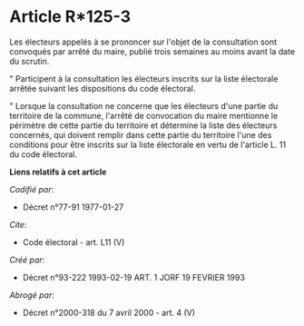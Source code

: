 # Article R*125-3

Les électeurs appelés à se prononcer sur l'objet de la consultation sont convoqués par arrêté du maire, publié trois semaines
au moins avant la date du scrutin.

" Participent à la consultation les électeurs inscrits sur la liste électorale arrêtée suivant les dispositions du code
électoral.

" Lorsque la consultation ne concerne que les électeurs d'une partie du territoire de la commune, l'arrêté de convocation du
maire mentionne le périmètre de cette partie du territoire et détermine la liste des électeurs concernés, qui doivent remplir
dans cette partie du territoire l'une des conditions pour être inscrits sur la liste électorale en vertu de l'article L. 11
du code électoral.

**Liens relatifs à cet article**

_Codifié par_:

  - Décret n°77-91 1977-01-27

_Cite_:

  - Code électoral - art. L11 (V)

_Créé par_:

  - Décret n°93-222 1993-02-19 ART. 1 JORF 19 FEVRIER 1993

_Abrogé par_:

  - Décret n°2000-318 du 7 avril 2000 - art. 4 (V)
